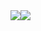   <div>
      <a href="https://github.com/RodolfoN1" style="display:flex;align-items: flex-start;justify-content:flex-start;">
          <img  src="https://github-readme-stats.vercel.app/api?username=RodolfoN1&show_icons=true&theme=dracula&include_all_commits=true" />
          <img  src="https://github-readme-stats.vercel.app/api/top-langs/?username=RodolfoN1&theme=dark&layout=donut&include_all_commits=true" />
      </a>
  </div> 
